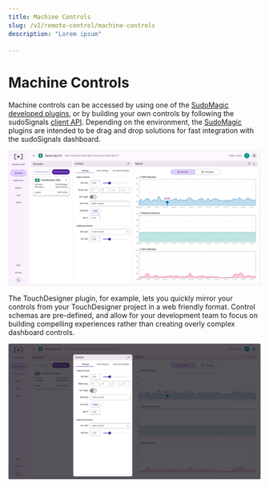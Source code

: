 ```yaml
---
title: Machine Controls
slug: /v2/remote-control/machine-controls
description: "Lorem ipsum"

---
```


# Machine Controls

Machine controls can be accessed by using one of the [SudoMagic developed plugins](../../plugins), or by building your own controls by following the sudoSignals [client API](../../api). Depending on the environment, the [SudoMagic](https://www.sudomagic.com/) plugins are intended to be drag and drop solutions for fast integration with the sudoSignals dashboard. 

![Controls 001](/img/controls/v2-machine-controls-001.png)

The TouchDesigner plugin, for example, lets you quickly mirror your controls from your TouchDesigner project in a web friendly format. Control schemas are pre-defined, and allow for your development team to focus on building compelling experiences rather than creating overly complex dashboard controls.

![Controls 002](/img/controls/v2-machine-controls-002.png)
